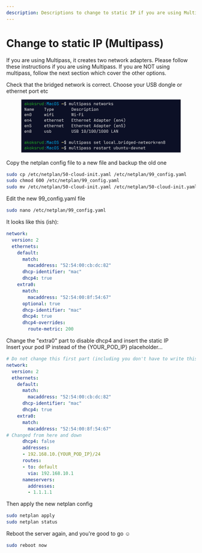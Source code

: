 ```yaml
---
description: Descriptions to change to static IP if you are using Multipass
---
```


# Change to static IP (Multipass)

If you are using Multipass, it creates two network adapters. Please follow these instructions if you are using Multipass. If you are NOT using multipass, follow the next section which cover the other options.

Check that the bridged network is correct. Choose your USB dongle or ethernet port etc

<figure><img src="../../.gitbook/assets/image (13) (1) (1) (1).png" alt=""><figcaption></figcaption></figure>

Copy the netplan config file to a new file and backup the old one

```bash
sudo cp /etc/netplan/50-cloud-init.yaml /etc/netplan/99_config.yaml
sudo chmod 600 /etc/netplan/99_config.yaml
sudo mv /etc/netplan/50-cloud-init.yaml /etc/netplan/50-cloud-init.yaml.bak
```

Edit the new 99\_config.yaml file

```bash
sudo nano /etc/netplan/99_config.yaml
```

It looks like this (ish):

```yaml
network:
  version: 2
  ethernets:
    default:
      match:
        macaddress: "52:54:00:cb:dc:82"
      dhcp-identifier: "mac"
      dhcp4: true
    extra0:
      match:
        macaddress: "52:54:00:8f:54:67"
      optional: true
      dhcp-identifier: "mac"
      dhcp4: true
      dhcp4-overrides:
        route-metric: 200
```

Change the "extra0" part to disable dhcp4 and insert the static IP\
Insert your pod IP instead of the {YOUR\_POD\_IP} placeholder...

```yaml
# Do not change this first part (including you don't have to write this comment...)
network:
  version: 2
  ethernets:
    default:
      match:
        macaddress: "52:54:00:cb:dc:82"
      dhcp-identifier: "mac"
      dhcp4: true
    extra0:
      match:
        macaddress: "52:54:00:8f:54:67"
# Changed from here and down
      dhcp4: false
      addresses:
      - 192.168.10.{YOUR_POD_IP}/24
      routes:
      - to: default
        via: 192.168.10.1
      nameservers:
        addresses: 
        - 1.1.1.1
```

Then apply the new netplan config

```bash
sudo netplan apply
sudo netplan status
```

Reboot the server again, and you're good to go :relaxed:

```bash
sudo reboot now
```

